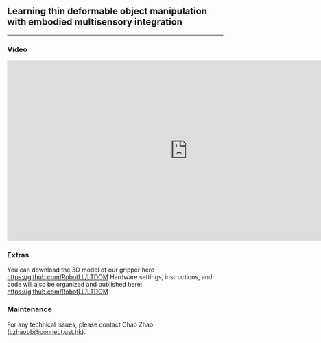 ## Learning thin deformable object manipulation with embodied multisensory integration

___
### Video

<iframe width="840" height="420" src="https://www.youtube.com/embed/R2v3Eu50s9o?si=fm_4r8uEsFWvtVTx" title="YouTube video player" frameborder="0" allow="accelerometer; autoplay; clipboard-write; encrypted-media; gyroscope; picture-in-picture; web-share" allowfullscreen></iframe>

### Extras

You can download the 3D model of our gripper here https://github.com/RobotLL/LTDOM
Hardware settings, instructions, and code will also be organized and published here: https://github.com/RobotLL/LTDOM

### Maintenance 
For any technical issues, please contact Chao Zhao (czhaobb@connect.ust.hk).
  
